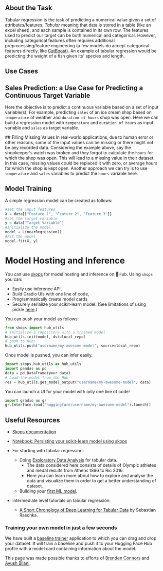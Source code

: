 ## About the Task

Tabular regression is the task of predicting a numerical value given a set of attributes/features. *Tabular* meaning that data is stored in a table (like an excel sheet), and each sample is contained in its own row. The features used to predict our target can be both numerical and categorical. However, including categorical features often requires additional preprocessing/feature engineering (a few models do accept categorical features directly, like [CatBoost](https://catboost.ai/)). An example of tabular regression would be predicting the weight of a fish given its' species and length.

## Use Cases

## Sales Prediction: a Use Case for Predicting a Continuous Target Variable 
  Here the objective is to predict a continuous variable based on a set of input variable(s). For example, predicting `sales` of an ice cream shop based on `temperature` of weather and `duration of hours` shop was open. Here we can build a regression model with `temperature` and `duration of hours` as input variable and `sales` as target variable.

## Filling Missing Values
 In real-world applications, due to human error or other reasons, some of the input values can be missing or there might not be any recorded data. Considering the example above, say the shopkeeper's watch was broken and they forgot to calculate the `hours` for which the shop was open. This will lead to a missing value in their dataset. In this case, missing values could be replaced it with zero, or average hours for which the shop is kept open. Another approach we can try is to use `temperature` and `sales` variables to predict the `hours` variable here.



## Model Training

A simple regression model can be created as follows:

```python
#set the input features
X = data[["Feature 1", "Feature 2", "Feature 3"]]
#set the target variable
y = data["Target Variable"]
#initialize the model
model = LinearRegression()
#Fit the model
model.fit(X, y)
```


# Model Hosting and Inference

You can use [skops](https://skops.readthedocs.io/) for model hosting and inference on 🤗Hub. Using `skops` you can:
- Easily use inference API,
- Build Gradio UIs with one line of code,
- Programmatically create model cards,
- Securely serialize your scikit-learn model. (See limitations of using pickle [here](https://huggingface.co/docs/hub/security-pickle).)

You can push your model as follows: 

```python
from skops import hub_utils
# initialize a repository with a trained model
hub_utils.init(model, dst=local_repo)
# push to Hub!
hub_utils.push("username/my-awesome-model", source=local_repo)
```

Once model is pushed, you can infer easily.

```python
import skops.hub_utils as hub_utils
import pandas as pd
data = pd.DataFrame(your_data)
# Load the model from the Hub
res = hub_utils.get_model_output("username/my-awesome-model", data)
```

You can launch a UI for your model with only one line of code!

```python
import gradio as gr
gr.Interface.load("huggingface/username/my-awesome-model").launch()
```

## Useful Resources

- [Skops documentation](https://skops.readthedocs.io/en/stable/index.html)
- [Notebook: Persisting your scikit-learn model using skops](https://www.kaggle.com/code/unofficialmerve/persisting-your-scikit-learn-model-using-skops)


- For starting with tabular regression:
    - Doing [Exploratory Data Analysis](https://neptune.ai/blog/exploratory-data-analysis-for-tabular-data) for tabular data. 
      - The data considered here consists of details of Olympic athletes and medal results from Athens 1896 to Rio 2016. 
      - Here you can learn more about how to explore and analyse the data and visualize them in order to get a better understanding of dataset.
    - Building your [first ML model](https://www.kaggle.com/code/dansbecker/your-first-machine-learning-model).

- Intermediate level tutorials on tabular regression:
    - [A Short Chronology of Deep Learning for Tabular Data](https://sebastianraschka.com/blog/2022/deep-learning-for-tabular-data.html) by Sebastian Raschka.


### Training your own model in just a few seconds

We have built a [baseline trainer](https://huggingface.co/spaces/scikit-learn/baseline-trainer) application to which you can drag and drop your dataset. It will train a baseline and push it to your Hugging Face Hub profile with a model card containing information about the model.

This page was made possible thanks to efforts of [Brenden Connors](https://huggingface.co/brendenc) and [Ayush Bilani](https://huggingface.co/hsuyab).